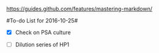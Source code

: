 https://guides.github.com/features/mastering-markdown/

#To-do List for 2016-10-25#

- [x] Check on PSA culture

- [ ] Dilution series of HP1

